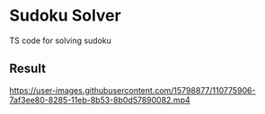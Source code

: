 # Sudoku Solver
TS code for solving sudoku

## Result
https://user-images.githubusercontent.com/15798877/110775906-7af3ee80-8285-11eb-8b53-8b0d57890082.mp4

